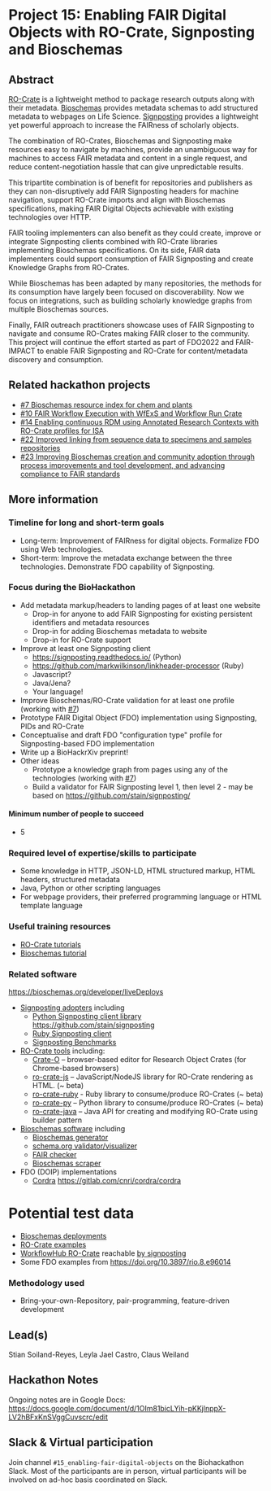 # Project 15: Enabling FAIR Digital Objects with RO-Crate, Signposting and Bioschemas

## Abstract

[RO-Crate](https://www.researchobject.org/ro-crate/) is a lightweight method to package research outputs along with their metadata. [Bioschemas](https://bioschemas.org/) provides metadata schemas to add structured metadata to webpages on Life Science. [Signposting](https://signposting.org/FAIR/) provides a lightweight yet powerful approach to increase the FAIRness of scholarly objects.

The combination of RO-Crates, Bioschemas and Signposting make resources easy to navigate by machines, provide an unambiguous way for machines to access FAIR metadata and content in a single request, and reduce content-negotiation hassle that can give unpredictable results.

This tripartite combination is of benefit for repositories and publishers as they can non-disruptively add FAIR Signposting headers for machine navigation, support RO-Crate imports and align with Bioschemas specifications, making FAIR Digital Objects achievable with existing technologies over HTTP.

FAIR tooling implementers can also benefit as they could create, improve or integrate Signposting clients combined with RO-Crate libraries implementing Bioschemas specifications. On its side, FAIR data implementers could support consumption of FAIR Signposting and create Knowledge Graphs from RO-Crates.

While Bioschemas has been adapted by many repositories, the methods for its consumption have largely been focused on discoverability. Now we focus on integrations, such as building scholarly knowledge graphs from multiple Bioschemas sources.

Finally, FAIR outreach practitioners showcase uses of FAIR Signposting to navigate and consume RO-Crates making FAIR closer to the community. This project will continue the effort started as part of FDO2022 and FAIR-IMPACT to enable FAIR Signposting and RO-Crate for content/metadata discovery and consumption.


## Related hackathon projects

* [#7 Bioschemas resource index for chem and plants](../7/)
* [#10 FAIR Workflow Execution with WfExS and Workflow Run Crate](../10/)
* [#14 Enabling continuous RDM using Annotated Research Contexts with RO-Crate profiles for ISA](../14/)
* [#22 Improved linking from sequence data to specimens and samples repositories](../22/)
* [#23 Improving Bioschemas creation and community adoption through process improvements and tool development, and advancing compliance to FAIR standards](../23/)

## More information

### Timeline for long and short-term goals
   
* Long-term: Improvement of FAIRness for digital objects. Formalize FDO using Web technologies.
* Short-term: Improve the metadata exchange between the three technologies. Demonstrate FDO capability of Signposting.

### Focus during the BioHackathon

* Add metadata markup/headers to landing pages of at least one website
  - Drop-in for anyone to add FAIR Signposting for existing persistent identifiers and metadata resources
  - Drop-in for adding Bioschemas metadata to website
  - Drop-in for RO-Crate support  
* Improve at least one Signposting client
  - https://signposting.readthedocs.io/ (Python)
  - https://github.com/markwilkinson/linkheader-processor (Ruby)
  - Javascript?
  - Java/Jena?
  - Your language!
* Improve Bioschemas/RO-Crate validation for at least one profile (working with [#7](../17/))
* Prototype FAIR Digital Object (FDO) implementation using Signposting, PIDs and RO-Crate
* Conceptualise and draft FDO "configuration type" profile for Signposting-based FDO implementation
* Write up a BioHackrXiv preprint!
* Other ideas
  -  Prototype a knowledge graph from pages using any of the technologies (working with [#7](../17/))
  -  Build a validator for FAIR Signposting level 1, then level 2 - may be based on https://github.com/stain/signposting/ 


#### Minimum number of people to succeed

* 5

### Required level of expertise/skills to participate

* Some knowledge in HTTP, JSON-LD, HTML structured markup, HTML headers, structured metadata
* Java, Python or other scripting languages
* For webpage providers, their preferred programming language or HTML template language

### Useful training resources

* [RO-Crate tutorials](https://www.researchobject.org/ro-crate/tutorials.html)
* [Bioschemas tutorial](https://bioschemas.org/tutorials/)

### Related software
https://bioschemas.org/developer/liveDeploys
* [Signposting adopters](https://signposting.org/adopters/) including
  - [Python Signposting client library](https://signposting.readthedocs.io/en/latest/readme.html) <https://github.com/stain/signposting>
  - [Ruby Signposting client](https://github.com/markwilkinson/linkheader-processor)
  - [Signposting Benchmarks](https://w3id.org/a2a-fair-metrics/)
* [RO-Crate tools](https://www.researchobject.org/ro-crate/tools/) including:
  - [Crate-O](https://github.com/Language-Research-Technology/crate-o) – browser-based editor for Research Object Crates (for Chrome-based browsers)
  - [ro-crate-js](https://www.npmjs.com/package/ro-crate) – JavaScript/NodeJS library for RO-Crate rendering as HTML. (~ beta)
  - [ro-crate-ruby](https://github.com/fbacall/ro-crate-ruby) - Ruby library to consume/produce RO-Crates (~ beta)
  - [ro-crate-py](https://github.com/researchobject/ro-crate-py) – Python library to consume/produce RO-Crates (~ beta)
  - [ro-crate-java](https://github.com/kit-data-manager/ro-crate-java) – Java API for creating and modifying RO-Crate using builder pattern
* [Bioschemas software](https://bioschemas.org/developer/software) including
  - [Bioschemas generator](http://www.macs.hw.ac.uk/SWeL/BioschemasGenerator/)
  - [schema.org validator/visualizer](https://validator.schema.org/)
  - [FAIR checker](https://fair-checker.france-bioinformatique.fr/)
  - [Bioschemas scraper](https://github.com/HW-SWeL/BMUSE)
* FDO (DOIP) implementations
  - [Cordra](https://www.cordra.org/) <https://gitlab.com/cnri/cordra/cordra>

# Potential test data

* [Bioschemas deployments](https://bioschemas.org/developer/liveDeploys)
* [RO-Crate examples](https://www.researchobject.org/ro-crate/examples.html)
* [WorkflowHub RO-Crate](https://doi.org/10.48546/workflowhub.workflow.549.1) reachable [by signposting](https://signposting.org/adopters/#workflowhub)
* Some FDO examples from <https://doi.org/10.3897/rio.8.e96014>

 
### Methodology used
   
* Bring-your-own-Repository, pair-programming, feature-driven development

## Lead(s)

Stian Soiland-Reyes, Leyla Jael Castro, Claus Weiland

## Hackathon Notes

Ongoing notes are in Google Docs: <https://docs.google.com/document/d/1OIm81bicLYih-pKKjlnppX-LV2hBFxKnSVggCuvscrc/edit>

## Slack & Virtual participation

Join channel `#15_enabling-fair-digital-objects` on the Biohackathon Slack. Most of the participants are in person, virtual participants will be involved on ad-hoc basis coordinated on Slack.

